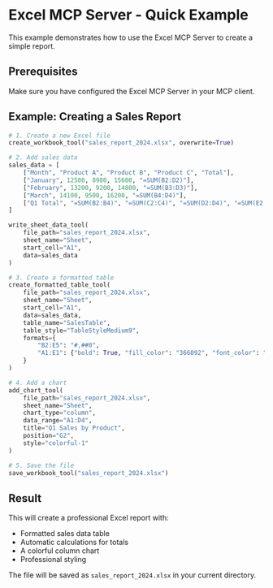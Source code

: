 # Excel MCP Server - Quick Example

This example demonstrates how to use the Excel MCP Server to create a simple report.

## Prerequisites

Make sure you have configured the Excel MCP Server in your MCP client.

## Example: Creating a Sales Report

```python
# 1. Create a new Excel file
create_workbook_tool("sales_report_2024.xlsx", overwrite=True)

# 2. Add sales data
sales_data = [
    ["Month", "Product A", "Product B", "Product C", "Total"],
    ["January", 12500, 8900, 15600, "=SUM(B2:D2)"],
    ["February", 13200, 9200, 14800, "=SUM(B3:D3)"],
    ["March", 14100, 9500, 16200, "=SUM(B4:D4)"],
    ["Q1 Total", "=SUM(B2:B4)", "=SUM(C2:C4)", "=SUM(D2:D4)", "=SUM(E2:E4)"]
]

write_sheet_data_tool(
    file_path="sales_report_2024.xlsx",
    sheet_name="Sheet",
    start_cell="A1",
    data=sales_data
)

# 3. Create a formatted table
create_formatted_table_tool(
    file_path="sales_report_2024.xlsx",
    sheet_name="Sheet",
    start_cell="A1",
    data=sales_data,
    table_name="SalesTable",
    table_style="TableStyleMedium9",
    formats={
        "B2:E5": "#,##0",
        "A1:E1": {"bold": True, "fill_color": "366092", "font_color": "FFFFFF"}
    }
)

# 4. Add a chart
add_chart_tool(
    file_path="sales_report_2024.xlsx",
    sheet_name="Sheet",
    chart_type="column",
    data_range="A1:D4",
    title="Q1 Sales by Product",
    position="G2",
    style="colorful-1"
)

# 5. Save the file
save_workbook_tool("sales_report_2024.xlsx")
```

## Result

This will create a professional Excel report with:
- Formatted sales data table
- Automatic calculations for totals
- A colorful column chart
- Professional styling

The file will be saved as `sales_report_2024.xlsx` in your current directory.
